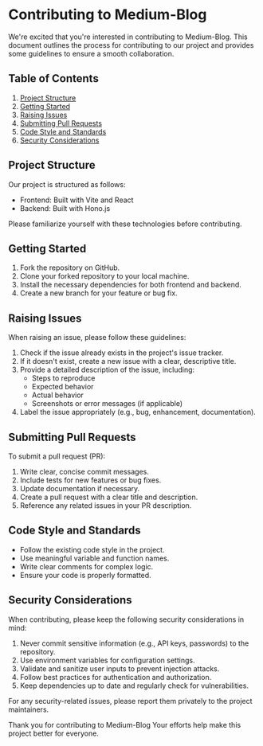 # Contributing to Medium-Blog

We're excited that you're interested in contributing to Medium-Blog. This document outlines the process for contributing to our project and provides some guidelines to ensure a smooth collaboration.

## Table of Contents

1. [Project Structure](#project-structure)
2. [Getting Started](#getting-started)
3. [Raising Issues](#raising-issues)
4. [Submitting Pull Requests](#submitting-pull-requests)
5. [Code Style and Standards](#code-style-and-standards)
6. [Security Considerations](#security-considerations)

## Project Structure

Our project is structured as follows:

- Frontend: Built with Vite and React
- Backend: Built with Hono.js

Please familiarize yourself with these technologies before contributing.

## Getting Started

1. Fork the repository on GitHub.
2. Clone your forked repository to your local machine.
3. Install the necessary dependencies for both frontend and backend.
4. Create a new branch for your feature or bug fix.

## Raising Issues

When raising an issue, please follow these guidelines:

1. Check if the issue already exists in the project's issue tracker.
2. If it doesn't exist, create a new issue with a clear, descriptive title.
3. Provide a detailed description of the issue, including:
   - Steps to reproduce
   - Expected behavior
   - Actual behavior
   - Screenshots or error messages (if applicable)
4. Label the issue appropriately (e.g., bug, enhancement, documentation).

## Submitting Pull Requests

To submit a pull request (PR):

1. Write clear, concise commit messages.
2. Include tests for new features or bug fixes.
3. Update documentation if necessary.
4. Create a pull request with a clear title and description.
5. Reference any related issues in your PR description.

## Code Style and Standards

- Follow the existing code style in the project.
- Use meaningful variable and function names.
- Write clear comments for complex logic.
- Ensure your code is properly formatted.

## Security Considerations

When contributing, please keep the following security considerations in mind:

1. Never commit sensitive information (e.g., API keys, passwords) to the repository.
2. Use environment variables for configuration settings.
3. Validate and sanitize user inputs to prevent injection attacks.
4. Follow best practices for authentication and authorization.
5. Keep dependencies up to date and regularly check for vulnerabilities.

For any security-related issues, please report them privately to the project maintainers.

Thank you for contributing to Medium-Blog Your efforts help make this project better for everyone.
